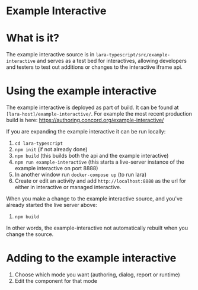 # Example Interactive

# What is it?

The example interactive source is in `lara-typescript/src/example-interactive` and serves as a test bed for interactives,
allowing developers and testers to test out additions or changes to the interactive iframe api.

# Using the example interactive

The example interactive is deployed as part of build.
It can be found at `[lara-host]/example-interactive/`.
For example the most recent production build is here:
https://authoring.concord.org/example-interactive/

If you are expanding the example interactive it can be run locally:

1. `cd lara-typescript`
2. `npm init` (if not already done)
3. `npm build` (this builds both the api and the example interactive)
4. `npm run example-interactive` (this starts a live-server instance of the example interactive on port 8888)
5. In another window run `docker-compose up` (to run lara)
6. Create or edit an activity and add `http://localhost:8888` as the url for either in interactive or managed interactive.

When you make a change to the example interactive source, and you've already started the live server above:
1. `npm build`

In other words, the example-interactive not automatically rebuilt when you change the source.

# Adding to the example interactive

1. Choose which mode you want (authoring, dialog, report or runtime)
2. Edit the component for that mode
